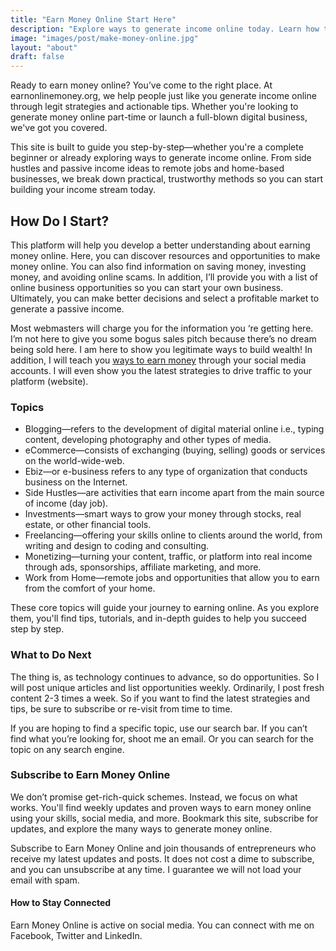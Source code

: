 ```yaml
---
title: "Earn Money Online Start Here"
description: "Explore ways to generate income online today. Learn how to earn money online free through side hustles, online jobs, home based business opportunities and more."
image: "images/post/make-money-online.jpg"
layout: "about"
draft: false
---
```


Ready to earn money online? You’ve come to the right place. At earnonlinemoney.org, we help people just like you generate income online through legit strategies and actionable tips. Whether you're looking to generate money online part-time or launch a full-blown digital business, we've got you covered.

This site is built to guide you step-by-step—whether you're a complete beginner or already exploring ways to generate income online. From side hustles and passive income ideas to remote jobs and home-based businesses, we break down practical, trustworthy methods so you can start building your income stream today.

## How Do I Start?

This platform will help you develop a better understanding about earning money online. Here, you can discover resources and opportunities to make money online. You can also find information on saving money, investing money, and avoiding online scams. In addition, I’ll provide you with a list of online business opportunities so you can start your own business. Ultimately, you can make better decisions and select a profitable market to generate a passive income.

Most webmasters will charge you for the information you ‘re getting here. I’m not here to give you some bogus sales pitch because there’s no dream being sold here. I am here to show you legitimate ways to build wealth! In addition, I will teach you [ways to earn money](/blog/ways-to-make-money) through your social media accounts. I will even show you the latest strategies to drive traffic to your platform (website).

### Topics

- Blogging—refers to the development of digital material online i.e., typing content, developing photography and other types of media.
- eCommerce—consists of exchanging (buying, selling) goods or services on the world-wide-web.
- Ebiz—or e-business refers to any type of organization that conducts business on the Internet.
- Side Hustles—are activities that earn income apart from the main source of income (day job).
- Investments—smart ways to grow your money through stocks, real estate, or other financial tools.
- Freelancing—offering your skills online to clients around the world, from writing and design to coding and consulting.
- Monetizing—turning your content, traffic, or platform into real income through ads, sponsorships, affiliate marketing, and more.
- Work from Home—remote jobs and opportunities that allow you to earn from the comfort of your home.

These core topics will guide your journey to earning online. As you explore them, you'll find tips, tutorials, and in-depth guides to help you succeed step by step.

### What to Do Next

The thing is, as technology continues to advance, so do opportunities. So I will post unique articles and list opportunities weekly. Ordinarily, I post fresh content 2-3 times a week. So if you want to find the latest strategies and tips, be sure to subscribe or re-visit from time to time.

If you are hoping to find a specific topic, use our search bar. If you can’t find what you’re looking for, shoot me an email. Or you can search for the topic on any search engine.

### Subscribe to Earn Money Online

We don’t promise get-rich-quick schemes. Instead, we focus on what works. You'll find weekly updates and proven ways to earn money online using your skills, social media, and more. Bookmark this site, subscribe for updates, and explore the many ways to generate money online.

Subscribe to Earn Money Online and join thousands of entrepreneurs who receive my latest updates and posts. It does not cost a dime to subscribe, and you can unsubscribe at any time. I guarantee we will not load your email with spam.

#### How to Stay Connected

Earn Money Online is active on social media. You can connect with me on Facebook, Twitter and LinkedIn.
